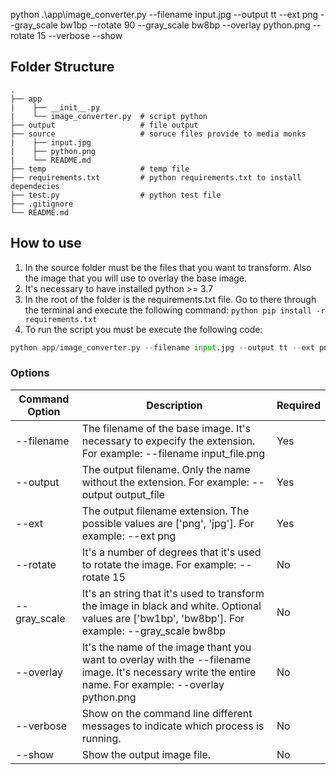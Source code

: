 python .\app\image_converter.py --filename input.jpg --output tt --ext png --gray_scale bw1bp --rotate 90 --gray_scale bw8bp --overlay python.png --rotate 15 --verbose --show
## Folder Structure

```
.
├── app
|    ├── __init__.py
|    └── image_converter.py  # script python
├── output                   # file output
├── source                   # soruce files provide to media monks
|    ├── input.jpg
|    ├── python.png
|    └── README.md
├── temp                     # temp file
├── requirements.txt         # python requirements.txt to install dependecies
├── test.py                  # python test file
├── .gitignore
└── README.md
```

## How to use

1. In the source folder must be the files that you want to transform. Also the image that you will use to overlay the base image.
2. It's necessary to have installed python >= 3.7
3. In the root of the folder is the requirements.txt file. Go to there through the terminal and execute the following command:
  ```python pip install -r requirements.txt```
4. To run the script you must be execute the following code:
  ```python
  python app/image_converter.py --filename input.jpg --output tt --ext png  --rotate 90 --gray_scale bw8bp --overlay python.png --rotate 15  --verbose --show
  ```
  
 ### Options
 
 | Command Option 	| Description                                                                                                                                             	| Required 	|
|----------------	|---------------------------------------------------------------------------------------------------------------------------------------------------------	|----------	|
| --filename     	| The filename of the base image. It's necessary to expecify the extension. For example: --filename input_file.png                                        	| Yes      	|
| --output       	| The output filename. Only the name without the extension. For example: --output output_file                                                             	| Yes      	|
| --ext          	| The output filename extension. The possible values are ['png', 'jpg']. For example: --ext png                                                           	| Yes      	|
| --rotate       	| It's a number of degrees that it's used to rotate the image. For example: --rotate 15                                                                   	| No       	|
| --gray_scale   	| It's an string that it's used to transform the image in black and white. Optional values are ['bw1bp', 'bw8bp']. For example: --gray_scale bw8bp        	| No       	|
| --overlay      	| It's the name of the image thant you want to overlay with the --filename image. It's necessary write the entire name. For example: --overlay python.png 	| No       	|
| --verbose      	| Show on the command line different messages to indicate which process is running.                                                                       	| No       	|
| --show         	| Show the output image file.                                                                                                                             	| No       	|
